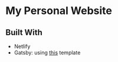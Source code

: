 # My Personal Website
## Built With
- Netlify
- Gatsby: using [this](https://www.gatsbyjs.com/starters/rolwin100/rolwinreevan_gatsby_blog/) template
